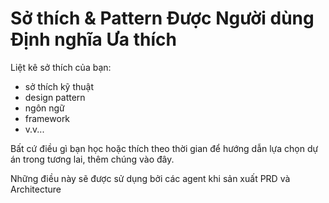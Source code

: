 # Sở thích & Pattern Được Người dùng Định nghĩa Ưa thích

Liệt kê sở thích của bạn:
- sở thích kỹ thuật
- design pattern
- ngôn ngữ
- framework
- v.v... 

Bất cứ điều gì bạn học hoặc thích theo thời gian để hướng dẫn lựa chọn dự án trong tương lai, thêm chúng vào đây.

Những điều này sẽ được sử dụng bởi các agent khi sản xuất PRD và Architecture
